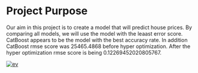 # Project Purpose

Our aim in this project is to create a model that will predict house prices. By comparing all models, we will use the model with the leaast error score. CatBoost appears to be the model with the best accuracy rate.
In addition CatBoost rmse score was 25465.4868 before hyper optimization. After the hyper optimization rmse score is being 0.12269452020805767.


[
![ev](https://github.com/user-attachments/assets/d75236c6-8357-418b-b20e-46d42cb8d308)
](url)
